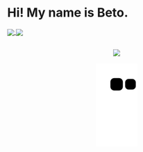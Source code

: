 <h1> Hi! My name is Beto. </h1>

<div>
  <a href="https://github.com/betosouza">
  <img height="180em"   align="center" src="https://github-readme-stats.vercel.app/api?username=betosouza&show_icons=true&theme=dark&include_all_commits=true&count_private=true"/>
  <img height="180em"  align="center" src="https://github-readme-stats.vercel.app/api/top-langs/?username=betosouza&&layout=compact&hide=shell&theme=dark"/>

</div>
 <br>
<div  align="center"> 

  <a href="https://www.linkedin.com/in/ellen-maria-da-silva-caldas-4824b01a7/" target="_blank"><img src="https://img.shields.io/badge/-LinkedIn-%230077B5?style=for-the-badge&logo=linkedin&logoColor=white" target="_blank"></a> 
 
  ![Snake animation](https://github.com/BETOSOUZA/betosouza/blob/output/github-contribution-grid-snake.svg)
 
</div>
 
